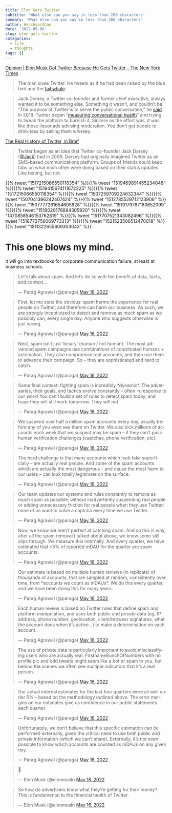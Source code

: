 ```yaml
---
title: Elon Gets Twitter
subtitle: 'What else can you say in less than 280 characters'
summary: 'What else can you say in less than 280 characters'
author: Harshvardhan
date: '2022-05-08'
slug: elon-gets-twitter
categories:
  - life
  - thoughts
tags: []
---
```


[Opinion \| Elon Musk Got Twitter Because He Gets Twitter - The New York Times](https://www.nytimes.com/2022/04/27/opinion/elon-musk-twitter.html)

> The man loves Twitter. He tweets as if he had been raised by the blue bird and the [fail whale](https://archive.ph/o/343qJ/https://www.techopedia.com/definition/1987/fail-whale).

> Jack Dorsey, a Twitter co-founder and former chief executive, always wanted it to be something else. Something it wasn’t, and couldn’t be. “The purpose of Twitter is to serve the public conversation,” he [said](https://archive.ph/o/343qJ/https://www.intelligence.senate.gov/sites/default/files/documents/os-jdorsey-090518.pdf) in 2018. Twitter began “[measuring conversational health](https://archive.ph/o/343qJ/https://blog.twitter.com/en_us/topics/company/2018/measuring_healthy_conversation)” and trying to tweak the platform to burnish it. Sincere as the effort was, it was like those liquor ads advising moderation. You don’t get people to drink less by selling them whiskey.

[The Real History of Twitter, in Brief](https://www.lifewire.com/history-of-twitter-3288854)

> Twitter began as an idea that Twitter co-founder Jack Dorsey ([@Jack](https://twitter.com/jack)) had in 2006. Dorsey had originally imagined Twitter as an SMS-based communications platform. Groups of friends could keep tabs on what each other were doing based on their status updates. Like texting, but not.

{{% tweet "1517215066550116354" %}}{{% tweet "1519469891455234048" %}}{{% tweet "1519415674111672325" %}}{{% tweet "1517215066550116354" %}}{{% tweet "1507259709224632344" %}}{{% tweet "1507041396242407424" %}}{{% tweet "1512785529712123906" %}}{{% tweet "1507777261654605828" %}}{{% tweet "1519179787163652099" %}}{{% tweet "1519020176884305920" %}}{{% tweet "1470858546153762819" %}}{{% tweet "1517707521343082496" %}}{{% tweet "1518772756069773313" %}}{{% tweet "1521523506512470018" %}}{{% tweet "1511322655609303043" %}}

# This one blows my mind.

It will go into textbooks for corporate communication failure, at least at business schools.

<blockquote class="twitter-tweet" data-width="550" data-lang="en" data-dnt="true" data-theme="light"><p lang="en" dir="ltr">Let’s talk about spam. And let’s do so with the benefit of data, facts, and context…</p>&mdash; Parag Agrawal (@paraga) <a href="https://twitter.com/paraga/status/1526237578843672576?ref_src=twsrc%5Etfw">May 16, 2022</a></blockquote>

<blockquote class="twitter-tweet" data-width="550" data-lang="en" data-dnt="true" data-theme="light"><p lang="en" dir="ltr">First, let me state the obvious: spam harms the experience for real people on Twitter, and therefore can harm our business. As such, we are strongly incentivized to detect and remove as much spam as we possibly can, every single day. Anyone who suggests otherwise is just wrong.</p>&mdash; Parag Agrawal (@paraga) <a href="https://twitter.com/paraga/status/1526237580638859267?ref_src=twsrc%5Etfw">May 16, 2022</a></blockquote>

<blockquote class="twitter-tweet" data-width="550" data-lang="en" data-dnt="true" data-theme="light"><p lang="en" dir="ltr">Next, spam isn’t just ‘binary’ (human / not human). The most advanced spam campaigns use combinations of coordinated humans + automation. They also compromise real accounts, and then use them to advance their campaign. So – they are sophisticated and hard to catch.</p>&mdash; Parag Agrawal (@paraga) <a href="https://twitter.com/paraga/status/1526237581419040768?ref_src=twsrc%5Etfw">May 16, 2022</a></blockquote>

<blockquote class="twitter-tweet" data-width="550" data-lang="en" data-dnt="true" data-theme="light"><p lang="en" dir="ltr">Some final context: fighting spam is incredibly *dynamic*. The adversaries, their goals, and tactics evolve constantly – often in response to our work! You can’t build a set of rules to detect spam today, and hope they will still work tomorrow. They will not.</p>&mdash; Parag Agrawal (@paraga) <a href="https://twitter.com/paraga/status/1526237582211682304?ref_src=twsrc%5Etfw">May 16, 2022</a></blockquote>

<blockquote class="twitter-tweet" data-width="550" data-lang="en" data-dnt="true" data-theme="light"><p lang="en" dir="ltr">We suspend over half a million spam accounts every day, usually before any of you even see them on Twitter. We also lock millions of accounts each week that we suspect may be spam – if they can’t pass human verification challenges (captchas, phone verification, etc).</p>&mdash; Parag Agrawal (@paraga) <a href="https://twitter.com/paraga/status/1526237583058952192?ref_src=twsrc%5Etfw">May 16, 2022</a></blockquote>

<blockquote class="twitter-tweet" data-width="550" data-lang="en" data-dnt="true" data-theme="light"><p lang="en" dir="ltr">The hard challenge is that many accounts which look fake superficially – are actually real people. And some of the spam accounts which are actually the most dangerous – and cause the most harm to our users – can look totally legitimate on the surface.</p>&mdash; Parag Agrawal (@paraga) <a href="https://twitter.com/paraga/status/1526237583843287040?ref_src=twsrc%5Etfw">May 16, 2022</a></blockquote>

<blockquote class="twitter-tweet" data-width="550" data-lang="en" data-dnt="true" data-theme="light"><p lang="en" dir="ltr">Our team updates our systems and rules constantly to remove as much spam as possible, without inadvertently suspending real people or adding unnecessary friction for real people when they use Twitter: none of us want to solve a captcha every time we use Twitter.</p>&mdash; Parag Agrawal (@paraga) <a href="https://twitter.com/paraga/status/1526237584623489024?ref_src=twsrc%5Etfw">May 16, 2022</a></blockquote>

<blockquote class="twitter-tweet" data-width="550" data-lang="en" data-dnt="true" data-theme="light"><p lang="en" dir="ltr">Now, we know we aren’t perfect at catching spam. And so this is why, after all the spam removal I talked about above, we know some still slips through. We measure this internally. And every quarter, we have estimated that &lt;5% of reported mDAU for the quarter are spam accounts.</p>&mdash; Parag Agrawal (@paraga) <a href="https://twitter.com/paraga/status/1526237585441296385?ref_src=twsrc%5Etfw">May 16, 2022</a></blockquote>

<blockquote class="twitter-tweet" data-width="550" data-lang="en" data-dnt="true" data-theme="light"><p lang="en" dir="ltr">Our estimate is based on multiple human reviews (in replicate) of thousands of accounts, that are sampled at random, consistently over time, from *accounts we count as mDAUs*. We do this every quarter, and we have been doing this for many years.</p>&mdash; Parag Agrawal (@paraga) <a href="https://twitter.com/paraga/status/1526237586275958786?ref_src=twsrc%5Etfw">May 16, 2022</a></blockquote>

<blockquote class="twitter-tweet" data-width="550" data-lang="en" data-dnt="true" data-theme="light"><p lang="en" dir="ltr">Each human review is based on Twitter rules that define spam and platform manipulation, and uses both public and private data (eg, IP address, phone number, geolocation, client/browser signatures, what the account does when it’s active…) to make a determination on each account.</p>&mdash; Parag Agrawal (@paraga) <a href="https://twitter.com/paraga/status/1526237587085463553?ref_src=twsrc%5Etfw">May 16, 2022</a></blockquote>

<blockquote class="twitter-tweet" data-width="550" data-lang="en" data-dnt="true" data-theme="light"><p lang="en" dir="ltr">The use of private data is particularly important to avoid misclassifying users who are actually real. FirstnameBunchOfNumbers with no profile pic and odd tweets might seem like a bot or spam to you, but behind the scenes we often see multiple indicators that it’s a real person.</p>&mdash; Parag Agrawal (@paraga) <a href="https://twitter.com/paraga/status/1526237587936989184?ref_src=twsrc%5Etfw">May 16, 2022</a></blockquote>

<blockquote class="twitter-tweet" data-width="550" data-lang="en" data-dnt="true" data-theme="light"><p lang="en" dir="ltr">Our actual internal estimates for the last four quarters were all well under 5% – based on the methodology outlined above. The error margins on our estimates give us confidence in our public statements each quarter.</p>&mdash; Parag Agrawal (@paraga) <a href="https://twitter.com/paraga/status/1526237588746403841?ref_src=twsrc%5Etfw">May 16, 2022</a></blockquote>

<blockquote class="twitter-tweet" data-width="550" data-lang="en" data-dnt="true" data-theme="light"><p lang="en" dir="ltr">Unfortunately, we don’t believe that this specific estimation can be performed externally, given the critical need to use both public and private information (which we can’t share). Externally, it’s not even possible to know which accounts are counted as mDAUs on any given day.</p>&mdash; Parag Agrawal (@paraga) <a href="https://twitter.com/paraga/status/1526237589534953472?ref_src=twsrc%5Etfw">May 16, 2022</a></blockquote>

<blockquote class="twitter-tweet" data-width="550" data-lang="en" data-dnt="true" data-theme="light"><p lang="und" dir="ltr">💩</p>&mdash; Elon Musk (@elonmusk) <a href="https://twitter.com/elonmusk/status/1526246899606601730?ref_src=twsrc%5Etfw">May 16, 2022</a></blockquote>

<blockquote class="twitter-tweet" data-width="550" data-lang="en" data-dnt="true" data-theme="light"><p lang="en" dir="ltr">So how do advertisers know what they’re getting for their money? This is fundamental to the financial health of Twitter.</p>&mdash; Elon Musk (@elonmusk) <a href="https://twitter.com/elonmusk/status/1526250477456965634?ref_src=twsrc%5Etfw">May 16, 2022</a></blockquote>
